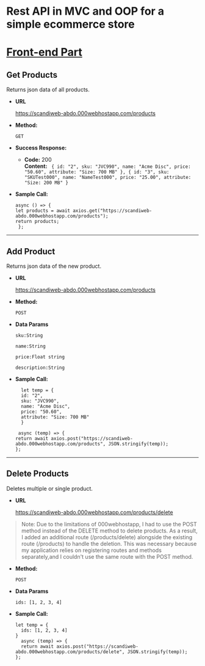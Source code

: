 # Rest API in MVC and OOP for a simple ecommerce store
# [Front-end Part](https://github.com/AbdelwahabTop/scandiweb-ui)

 
 **Get Products**
----
  Returns json data of all products.

* **URL**

  https://scandiweb-abdo.000webhostapp.com/products

* **Method:**

  `GET`

* **Success Response:**

  * **Code:** 200 <br />
    **Content:** `
{
id: "2",
sku: "JVC990",
name: "Acme Disc",
price: "50.60",
attribute: "Size: 700 MB"
},
{
id: "3",
sku: "SKUTest000",
name: "NameTest000",
price: "25.00",
attribute: "Size: 200 MB"
}`
 

 
* **Sample Call:**

  ```axios
  async () => {
  let products = await axios.get("https://scandiweb-abdo.000webhostapp.com/products");
  return products;
   };
  ```
----
 **Add Product**
----
  Returns json data of the new product.

* **URL**

  https://scandiweb-abdo.000webhostapp.com/products

* **Method:**

  `POST`

* **Data Params**

  `sku:String `
  
  `name:String `
  
  `price:Float string `
  
  `description:String `

* **Sample Call:**

  ```axios
    let temp = {
    id: "2",
    sku: "JVC990",
    name: "Acme Disc",
    price: "50.60",
    attribute: "Size: 700 MB"
    }
  
   async (temp) => {
  return await axios.post("https://scandiweb-abdo.000webhostapp.com/products", JSON.stringify(temp));
  };
  ```
----
 **Delete Products**
----
  Deletes multiple or single product.

* **URL**

  https://scandiweb-abdo.000webhostapp.com/products/delete

> Note: Due to the limitations of 000webhostapp, I had to use the POST method instead of the DELETE method to delete products. 
As a result, I added an additional route (/products/delete) alongside the existing route (/products) to handle the deletion. 
This was necessary because my application relies on registering routes and methods separately,and I couldn't use the same route with the POST method.

* **Method:**

  `POST`

* **Data Params**

  `ids: [1, 2, 3, 4]`
 
* **Sample Call:**

  ```axios
  let temp = {
    ids: [1, 2, 3, 4]
  }
    async (temp) => {
    return await axios.post("https://scandiweb-abdo.000webhostapp.com/products/delete", JSON.stringify(temp));
  };
  ```
 
